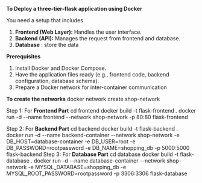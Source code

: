 
**To Deploy a three-tier-flask application using Docker**

You need a setup that includes 

1. **Frontend (Web Layer):** Handles the user interface.
2.  **Backend (API):** Manages the request  from frontend and database.
3.  **Database** : store the data

**Prerequisites**

1. Install Docker and Docker Compose.
2. Have the application files ready (e.g., frontend code, backend configuration, database schema).
3.  Prepare a Docker network for inter-container communication
   
**To create the networks**
    docker network create shop-network
   
Step 1: For **Frontend Part** 
    cd frontend
    docker build -t flask-frontend .
    docker run -d --name frontend --network shop-network -p 80:80 flask-frontend
    
Step 2: For **Backend Part**
    cd backend
    docker build -t flask-backend .
    docker run -d --name backend-container --network shop-network  -e DB_HOST=database-container -e DB_USER=root -e DB_PASSWORD=rootpassword -e DB_NAME=shopping_db -p 5000:5000  flask-backend
Step 3: For **Database Part**
    cd database
    docker build -t flask-database .
    docker run -d --name database-container --network shop-network  -e MYSQL_DATABASE=shopping_db -e MYSQL_ROOT_PASSWORD=rootpassword -p 3306:3306 flask-database
 
